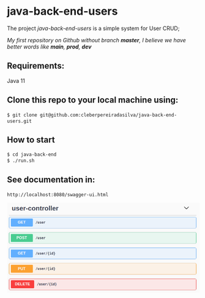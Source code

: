 
# java-back-end-users

The project *java-back-end-users* is a simple system for User CRUD;

*My first repository on Github without branch **master**, I believe we have better words like **main**, **prod**, **dev***

## Requirements:

Java 11


## Clone this repo to your local machine using:
```
$ git clone git@github.com:cleberpereiradasilva/java-back-end-users.git
```

## How to start
```
$ cd java-back-end
$ ./run.sh

```


## See documentation in:

`http://localhost:8080/swagger-ui.html`


![Swagger Image](swagger_screen.png)
